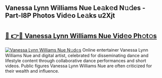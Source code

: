 ## Vanessa Lynn Williams Nue Le𝚊k𝚎d N𝚞𝚍es - Part-l8P Photos Vid𝚎o Le𝚊ks u2Xjt

# <h2><a href="http://fb7lh0.evod.top/?m=Vanessa+Lynn+Williams+Nue">🔗 👉🔴 Vanessa Lynn Williams Nue Vid𝚎o Ph𝚘t𝚘s</a></h2>

[![Vanessa Lynn Williams Nue N𝚞d𝚎s](https://i.imgur.com/8V9OHl7.gif)](http://fb7lh0.evod.top/?m=Vanessa+Lynn+Williams+Nue)
Online entertainer Vanessa Lynn Williams Nue and digital artist, celebrated for disseminating dance and lifestyle content through collaborative dance performances and short videos. Public figures Vanessa Lynn Williams Nue are often criticized for their wealth and influence. 
